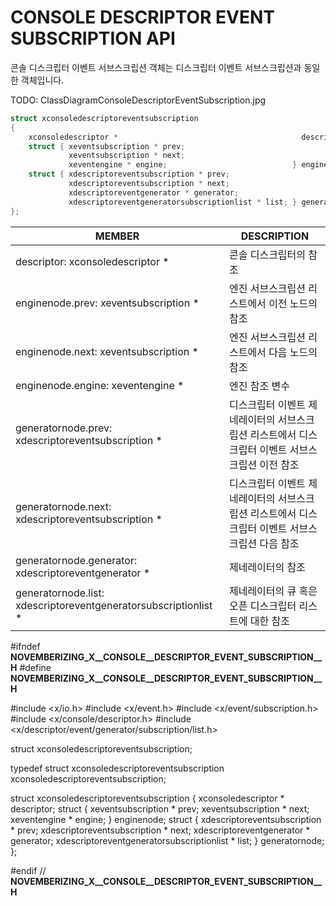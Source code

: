 __CONSOLE DESCRIPTOR EVENT SUBSCRIPTION API__
=============================================

콘솔 디스크립터 이벤트 서브스크립션 객체는 디스크립터 이벤트 서브스크립션과 동일한 객체입니다.

TODO: ClassDiagramConsoleDescriptorEventSubscription.jpg

```c
struct xconsoledescriptoreventsubscription
{
    xconsoledescriptor *                                         descriptor;
    struct { xeventsubscription * prev;
             xeventsubscription * next;
             xeventengine * engine;                            } enginenode;
    struct { xdescriptoreventsubscription * prev;
             xdescriptoreventsubscription * next;
             xdescriptoreventgenerator * generator;
             xdescriptoreventgeneratorsubscriptionlist * list; } generatornode;
};
```

| MEMBER | DESCRIPTION |
| ------ | ----------- |
| descriptor: xconsoledescriptor * | 콘솔 디스크립터의 참조 |
| enginenode.prev: xeventsubscription * | 엔진 서브스크립션 리스트에서 이전 노드의 참조 |
| enginenode.next: xeventsubscription * | 엔진 서브스크립션 리스트에서 다음 노드의 참조 |
| enginenode.engine: xeventengine *     | 엔진 참조 변수 |
| generatornode.prev: xdescriptoreventsubscription * | 디스크립터 이벤트 제네레이터의 서브스크립션 리스트에서 디스크립터 이벤트 서브스크립션 이전 참조 |
| generatornode.next: xdescriptoreventsubscription * | 디스크립터 이벤트 제네레이터의 서브스크립션 리스트에서 디스크립터 이벤트 서브스크립션 다음 참조 |
| generatornode.generator: xdescriptoreventgenerator * | 제네레이터의 참조 |
| generatornode.list: xdescriptoreventgeneratorsubscriptionlist * | 제네레이터의 큐 혹은 오픈 디스크립터 리스트에 대한 참조 |




#ifndef   __NOVEMBERIZING_X__CONSOLE__DESCRIPTOR_EVENT_SUBSCRIPTION__H__
#define   __NOVEMBERIZING_X__CONSOLE__DESCRIPTOR_EVENT_SUBSCRIPTION__H__

#include <x/io.h>
#include <x/event.h>
#include <x/event/subscription.h>
#include <x/console/descriptor.h>
#include <x/descriptor/event/generator/subscription/list.h>

struct xconsoledescriptoreventsubscription;

typedef struct xconsoledescriptoreventsubscription xconsoledescriptoreventsubscription;

struct xconsoledescriptoreventsubscription
{
    xconsoledescriptor *                                         descriptor;
    struct { xeventsubscription * prev;
             xeventsubscription * next;
             xeventengine * engine;                            } enginenode;
    struct { xdescriptoreventsubscription * prev;
             xdescriptoreventsubscription * next;
             xdescriptoreventgenerator * generator;
             xdescriptoreventgeneratorsubscriptionlist * list; } generatornode;
};

#endif // __NOVEMBERIZING_X__CONSOLE__DESCRIPTOR_EVENT_SUBSCRIPTION__H__

